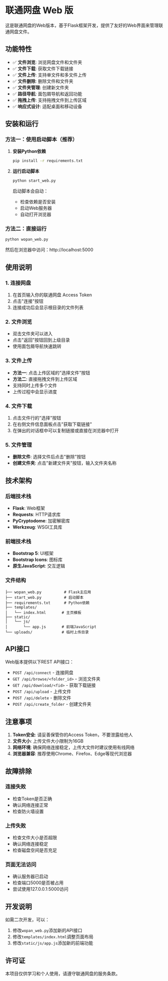 # 联通网盘 Web 版

这是联通网盘的Web版本，基于Flask框架开发，提供了友好的Web界面来管理联通网盘文件。

## 功能特性

- ✅ **文件浏览**: 浏览网盘文件和文件夹
- ✅ **文件下载**: 获取文件下载链接
- ✅ **文件上传**: 支持单文件和多文件上传
- ✅ **文件删除**: 删除文件和文件夹
- ✅ **文件夹管理**: 创建新文件夹
- ✅ **路径导航**: 面包屑导航和返回功能
- ✅ **拖拽上传**: 支持拖拽文件到上传区域
- ✅ **响应式设计**: 适配桌面和移动设备

## 安装和运行

### 方法一：使用启动脚本（推荐）

1. **安装Python依赖**
   ```bash
   pip install -r requirements.txt
   ```

2. **运行启动脚本**
   ```bash
   python start_web.py
   ```
   
   启动脚本会自动：
   - 检查依赖是否安装
   - 启动Web服务器
   - 自动打开浏览器

### 方法二：直接运行

```bash
python wopan_web.py
```

然后在浏览器中访问：http://localhost:5000

## 使用说明

### 1. 连接网盘

1. 在首页输入你的联通网盘 Access Token
2. 点击"连接"按钮
3. 连接成功后会显示根目录的文件列表

### 2. 文件浏览

- 双击文件夹可以进入
- 点击"返回"按钮回到上级目录
- 使用面包屑导航快速跳转

### 3. 文件上传

- **方法一**: 点击上传区域的"选择文件"按钮
- **方法二**: 直接拖拽文件到上传区域
- 支持同时上传多个文件
- 上传过程中会显示进度

### 4. 文件下载

1. 点击文件行的"选择"按钮
2. 在右侧文件信息面板点击"获取下载链接"
3. 在弹出的对话框中可以复制链接或直接在浏览器中打开

### 5. 文件管理

- **删除文件**: 选择文件后点击"删除"按钮
- **创建文件夹**: 点击"新建文件夹"按钮，输入文件夹名称

## 技术架构

### 后端技术栈
- **Flask**: Web框架
- **Requests**: HTTP请求库
- **PyCryptodome**: 加密解密库
- **Werkzeug**: WSGI工具库

### 前端技术栈
- **Bootstrap 5**: UI框架
- **Bootstrap Icons**: 图标库
- **原生JavaScript**: 交互逻辑

### 文件结构
```
├── wopan_web.py          # Flask主应用
├── start_web.py          # 启动脚本
├── requirements.txt      # Python依赖
├── templates/
│   └── index.html       # 主页模板
├── static/
│   └── js/
│       └── app.js       # 前端JavaScript
└── uploads/             # 临时上传目录
```

## API接口

Web版本提供以下REST API接口：

- `POST /api/connect` - 连接网盘
- `GET /api/browse/<folder_id>` - 浏览文件夹
- `GET /api/download/<fid>` - 获取下载链接
- `POST /api/upload` - 上传文件
- `POST /api/delete` - 删除文件
- `POST /api/create_folder` - 创建文件夹

## 注意事项

1. **Token安全**: 请妥善保管你的Access Token，不要泄露给他人
2. **文件大小**: 上传文件大小限制为16GB
3. **网络环境**: 确保网络连接稳定，上传大文件时建议使用有线网络
4. **浏览器兼容**: 推荐使用Chrome、Firefox、Edge等现代浏览器

## 故障排除

### 连接失败
- 检查Token是否正确
- 确认网络连接正常
- 检查防火墙设置

### 上传失败
- 检查文件大小是否超限
- 确认网络连接稳定
- 检查磁盘空间是否充足

### 页面无法访问
- 确认服务器已启动
- 检查端口5000是否被占用
- 尝试使用127.0.0.1:5000访问

## 开发说明

如需二次开发，可以：

1. 修改`wopan_web.py`添加新的API接口
2. 修改`templates/index.html`调整页面布局
3. 修改`static/js/app.js`添加新的前端功能

## 许可证

本项目仅供学习和个人使用，请遵守联通网盘的服务条款。

